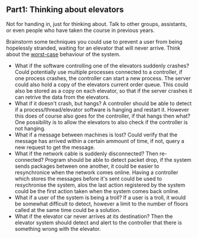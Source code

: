 Part1: Thinking about elevators
---------------------------

Not for handing in, just for thinking about. Talk to other groups, assistants, or even people who have taken the course in previous years.

Brainstorm some techniques you could use to prevent a user from being hopelessly stranded, waiting for an elevator that will never arrive. Think about the [worst-case](http://xkcd.com/748/) behaviour of the system.
 - What if the software controlling one of the elevators suddenly crashes?
    Could potentially use multiple processes connected to a controller, if one process crashes, the controller can start a new process. The server could also hold a copy of the elevators current order queue. This could also be stored as a copy on each elevator, so that if the server crashes it can retrive the data from the elevators.
 - What if it doesn't crash, but hangs?
    A controller should be able to detect if a process/thread/elevator software is hanging and restart it. However this does of course also goes for the controller, if that hangs then what? One possibility is to allow the elevators to also check if the controller is not hanging.
 - What if a message between machines is lost?
    Could verify that the message has arrived within a certain ammount of time, if not, query a new request to get the message.
 - What if the network cable is suddenly disconnected? Then re-connected?
    Program should be able to detect packet drop, if the system sends packages between one another, it could be easier to resynchronice when the network comes online. Having a controller which stores the messages before it's sent could be used to resychronise the system, alos the last action registered by the system could be the first action taken when the system comes back online.  
 - What if a user of the system is being a troll?
    If a user is a troll, it would be somewhat difficult to detect, however a limit to the number of floors called at the same time could be a solution.
 - What if the elevator car never arrives at its destination?
    Then the elevator system should detect and alert to the controller that there is something wrong with the elevator.